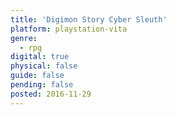 ```yaml
---
title: 'Digimon Story Cyber Sleuth'
platform: playstation-vita
genre:
  - rpg
digital: true
physical: false
guide: false
pending: false
posted: 2016-11-29
---
```

